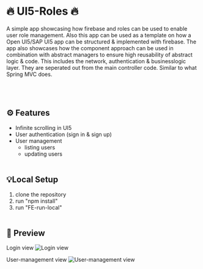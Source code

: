 # 🔥 UI5-Roles 🔥
A simple app showcasing how firebase and roles can be used to enable user role management.
Also this app can be used as a template on how a Open UI5/SAP UI5 app can be structured & implemented with firebase.
The app also showcases how the component approach can be used in combination with abstract managers to ensure high reusability of abstract logic & code. This includes the network, authentication & businesslogic layer. They are seperated out from the main controller code. Similar to what Spring MVC does.
<br/><br/><br/><br/>


## ⚙️ Features
- Infinite scrolling in UI5
- User authentication (sign in & sign up)
- User management
  - listing users
  - updating users
<br/><br/>


## 💡Local Setup
1. clone the repository
2. run "npm install"
3. run "FE-run-local"
<br/><br/>


## 📃 Preview

Login view
![Login view](https://i.imgur.com/wZ0BbtS.png)

User-management view
![User-management view](https://i.imgur.com/AD0VsUM.png)
